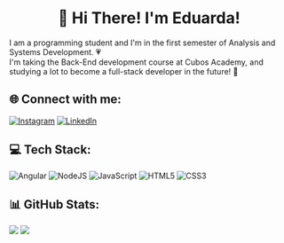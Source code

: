 <h1 align="center">🌸 Hi There! I'm Eduarda!</h1>
I am a programming student and I'm in the first semester of Analysis and Systems Development. 💗<br>I'm taking the Back-End development course at Cubos Academy, and studying a lot to become a full-stack developer in the future! 🚀


## 🌐 Connect with me:

[![Instagram](https://img.shields.io/badge/Instagram-%23E4405F.svg?logo=Instagram&logoColor=white)](https://instagram.com/dudsamon) [![LinkedIn](https://img.shields.io/badge/LinkedIn-%230077B5.svg?logo=linkedin&logoColor=white)](https://linkedin.com/in/eduardaamon) 


## 💻 Tech Stack:
![Angular](https://img.shields.io/badge/angular-%23DD0031.svg?style=flat&logo=angular&logoColor=white) ![NodeJS](https://img.shields.io/badge/node.js-6DA55F?style=flat&logo=node.js&logoColor=white) ![JavaScript](https://img.shields.io/badge/javascript-%23323330.svg?style=flat&logo=javascript&logoColor=%23F7DF1E) ![HTML5](https://img.shields.io/badge/html5-%23E34F26.svg?style=flat&logo=html5&logoColor=white) ![CSS3](https://img.shields.io/badge/css3-%231572B6.svg?style=flat&logo=css3&logoColor=white)

## 📊 GitHub Stats:
![](https://github-readme-stats.vercel.app/api?username=dudaamon&theme=monokai&hide_border=false&include_all_commits=true&count_private=true)
![](https://github-readme-stats.vercel.app/api/top-langs/?username=dudaamon&theme=monokai&hide_border=false&include_all_commits=true&count_private=true&layout=compact)
